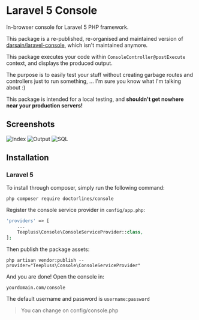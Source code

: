 # Laravel 5 Console

In-browser console for Laravel 5 PHP framework.

This package is a re-published, re-organised and maintained version of [darsain/laravel-console](https://github.com/darsain/laravel-console), which isn't maintained anymore.

This package executes your code within `ConsoleController@postExecute` context, and displays the produced output.

The purpose is to easily test your stuff without creating garbage routes and controllers just to run something, ...
I'm sure you know what I'm talking about :)

This package is intended for a local testing, and **shouldn't get nowhere near your production servers!**

## Screenshots

![Index](http://i.imgur.com/SaDPurm.png)
![Output](http://i.imgur.com/YezliAi.png)
![SQL](http://i.imgur.com/BLs7wnW.png)

## Installation

### Laravel 5

To install through composer, simply run the following command:

```
php composer require doctorlines/console
```

Register the console service provider in `config/app.php`:

```php
'providers' => [
	...
	Teepluss\Console\ConsoleServiceProvider::class,
];
```

Then publish the package assets:

```
php artisan vendor:publish --provider="Teepluss\Console\ConsoleServiceProvider"
```

And you are done! Open the console in:

```
yourdomain.com/console
```

The default username and password is `username:password`
> You can change on config/console.php

